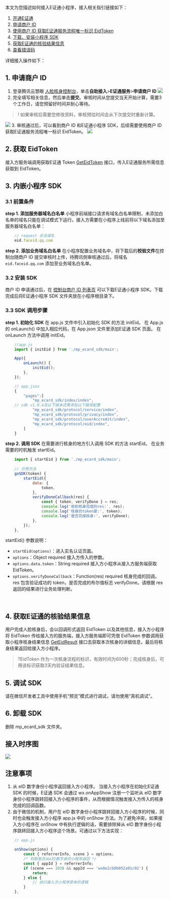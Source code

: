 本文为您描述如何接入E证通小程序，接入相关指引链接如下：
1. [开通E证通](https://cloud.tencent.com/document/product/1007/56642)
2. [申请商户 ID](#spang)
3. [使用商户 ID 获取E证通服务流程唯一标识 EidToken](#eidtoken)
4. [下载、安装小程序 SDK](#anzhuangsdk)
5. [获取E证通的核验结果信息](#jieguo)
6. [查看错误码](https://cloud.tencent.com/document/product/1007/47912)

详细接入操作如下：

[](id:spang)
## 1. 申请商户 ID
1. 登录腾讯云慧眼 [人脸核身控制台](https://console.cloud.tencent.com/faceid)，单击**自助接入**>**E证通服务**>**申请商户 ID**
![](https://main.qcloudimg.com/raw/ee9d314f001f83023b36145271fce756.png)
2. 完全填写相关信息，然后单击**提交**。审核时间从您提交当天开始计算，需要3个工作日，请您预留好时间并耐心等待。
>! 如果审核后需要您修改资料，审核预估时间会从下次提交时重新计算。
>
![](https://main.qcloudimg.com/raw/e12378efadb253dc7aff8f9072fa6974.png)
3. 审核通过后，可以看到商户 ID 和E证通小程序 SDK，后续需要使用商户 ID 获取E证通服务流程唯一标识 EidToken。 
![](https://main.qcloudimg.com/raw/211207ec826e16180ee9e77b602bca7e.png)

[](id:eidtoken)
## 2. 获取 EidToken
接入方服务端调用获取E证通 Token [GetEidToken](https://cloud.tencent.com/document/product/1007/54089) 接口，传入E证通服务所需信息获取到 EidToken。



## 3. 内嵌小程序 SDK
### 3.1 前置条件
**step 1. 添加服务器域名白名单**
小程序前端接口请求有域名白名单限制，未添加白名单的域名只能在调试模式下运行。接入方需要在小程序上线前将以下域名添加至服务器域名白名单：
```javascript
    // request 合法域名
    eid.faceid.qq.com
```
**step 2. 添加业务域名白名单**
在小程序配置业务域名中，将下载后的**校验文件**在控制台随商户 ID 提交审核时上传，待腾讯侧审核通过后，将域名 `eid.faceid.qq.com` 添加至业务域名白名单。

[](id:anzhuangsdk)
### 3.2 安装 SDK
商户 ID 申请通过后，在 [控制台商户 ID 列表页](https://console.cloud.tencent.com/faceid/access?tab=eid) 可以下载E证通小程序 SDK。下载完成后将E证通小程序 SDK 文件夹放在小程序根目录下。

### 3.3 SDK 调用步骤

**step 1. 初始化 SDK**
在 app.js 文件中引入初始化 SDK 的方法 initEid。
在 App.js 的 onLaunch() 中加入相应代码，在 App.json 文件里添加E证通 SDK 页面。 
在 onLaunch 方法中调用 initEid。
```javascript
    //app.js
    import { initEid } from './mp_ecard_sdk/main';

    App({
        onLaunch() {
            initEid();
        },
    });

    // app.json
    {
        "pages":[
            "mp_ecard_sdk/index/index",
	// sdk v1.0.4及以下版本还需添加以下路径配置
            "mp_ecard_sdk/protocol/service/index",
            "mp_ecard_sdk/protocol/privacy/index",
            "mp_ecard_sdk/protocol/userAccredit/index",
            "mp_ecard_sdk/protocol/eid/index",
        ]
    }
```

**step 2. 调用 SDK**
在需要进行核身的地方引入调用 SDK 的方法 startEid。
在业务需要的时机触发 startEid。
```javascript
    import { startEid } from './mp_ecard_sdk/main';
    
    // 示例方法
    goSDK(token) {
        startEid({
            data: {
                token,
            },
            verifyDoneCallback(res) {  
                const { token, verifyDone } = res;
                console.log('收到核身完成的res:', res);
                console.log('核身的token是:', token); 
                console.log('是否完成核身:', verifyDone);          
            },
        });
    },
```

startEid() 参数说明：
- `startEid(options)`：进入实名认证页面。
- `options`：Object required 接入方传入的参数。        
- `options.data.token`：String required 接入方小程序从接入方服务端获取 EidToken。
- `options.verifyDoneCallback`：Function(res) required 核身完成的回调。res 包含验证成功的 token，是否完成的布尔值标志 verifyDone。请根据 res 返回的结果进行业务处理判断。

<br />

[](id:jieguo)
## 4. 获取E证通的核验结果信息
用户完成人脸核身后，会以回调形式返回 EidToken 以及其他信息，接入方小程序将 EidToken 传给接入方的服务端，接入方服务端即可凭借 EidToken 参数调用获取小程序核身结果信息 [GetEidResult](https://cloud.tencent.com/document/product/1007/54090) 接口去获取本次核身的详细信息，最后将核身结果返回给接入方小程序。

> ?EidToken 作为一次核身流程的标识，有效时间为600秒；完成核身后，可用该标识获取3天内验证结果信息。

## 5. 调试 SDK

请在微信开发者工具中使用手机“预览”模式进行调试，请勿使用“真机调试”。

## 6. 卸载 SDK
删除 mp_ecard_sdk 文件夹。

## 接入时序图
![](https://main.qcloudimg.com/raw/fcbd379e372777fce6be99d651475898.png)


## 注意事项

1. 从 eID 数字身份小程序返回接入方小程序。
当接入方小程序在初始化E证通 SDK 的时候，E证通 SDK 会通过 wx.onAppShow 注册一个监听从 eID 数字身份小程序跳转回接入方小程序的事件，从而根据情况触发接入方传入的核身完成的回调函数。
2. 由于微信的机制，用户在 eID 数字身份小程序跳转回接入方小程序的时候，同时也会触发接入方小程序 app.js 中的 onShow 方法。为了避免冲突，如果接入方小程序在 onShow 中有执行逻辑的话，需要排除掉从 eID 数字身份小程序跳转回接入方小程序这个场景。可通过以下方法实现：
```javascript
    // app.js

    onShow(options) {
        const { referrerInfo, scene } = options;
        /* 判断是否从eID数字身份小程序返回 */
        const { appId } = referrerInfo;
        if (scene === 1038 && appId === 'wx0e2cb0b052a91c92') {
            return;
        } else {
            // 执行接入方小程序原本的逻辑
        }
    },

```
